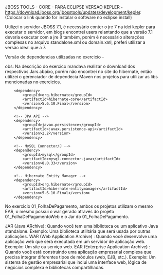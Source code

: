 JBOSS TOOLS - CORE - PARA ECLIPSE VERSAO KEPLER - https://download.jboss.org/jbosstools/updates/development/kepler. (Colocar o link quando for instalar o software no eclipse install)

Utilizei o servidor JBOSS 7.1, é necessário conter o jre 7 na idei kepler para executar o servidor, em blogs encontrei users relantando que a versão 7.1 deveria executar com a jre 8 também, porém é necessário alterações complexas no arquivo standalone.xml ou domain.xml, preferi utilizar a versão ideal que a 7.

Versão de dependencias utilizadas no exercicio - 

obs: Na descrição do exercico mandava realizar o download dos respectivos Jars abaixo, porém não encontrei no site do hibernate, então utilizei o gerenciador de dependecia Maven nos projetos para utilizar as libs mencionadas no exercicios.

 <!-- Hibernate Core -->
        <dependency>
            <groupId>org.hibernate</groupId>
            <artifactId>hibernate-core</artifactId>
            <version>5.6.10.Final</version>
        </dependency>

        <!-- JPA API -->
        <dependency>
            <groupId>javax.persistence</groupId>
            <artifactId>javax.persistence-api</artifactId>
            <version>2.2</version>
        </dependency>

        <!-- MySQL Connector/J -->
        <dependency>
            <groupId>mysql</groupId>
            <artifactId>mysql-connector-java</artifactId>
            <version>8.0.33</version>
        </dependency>

        <!-- Hibernate Entity Manager -->
        <dependency>
            <groupId>org.hibernate</groupId>
            <artifactId>hibernate-entitymanager</artifactId>
            <version>5.6.10.Final</version>
        </dependency>

No exercicio 01_FolhaDePagamento, ambos os projetos utilizam o mesmo EAR, o mesmo possui o war gerado através do projeto 01_FolhaDePagamentoWeb e o Jar do 01_FolhaDePagamento.

JAR (Java ARchive): Quando você tem uma biblioteca ou um aplicativo Java standalone. Exemplo: Uma biblioteca utilitária que será usada por outras aplicações.
WAR (Web Application Archive) : Quando você desenvolve uma aplicação web que será executada em um servidor de aplicação web. Exemplo: Um site ou serviço web.
EAR (Enterprise Application Archive) : Quando você está construindo uma aplicação empresarial complexa que precisa integrar diferentes tipos de módulos (web, EJB, etc.). Exemplo: Um sistema de gestão empresarial que inclui uma interface web, lógica de negócios complexa e bibliotecas compartilhadas.

